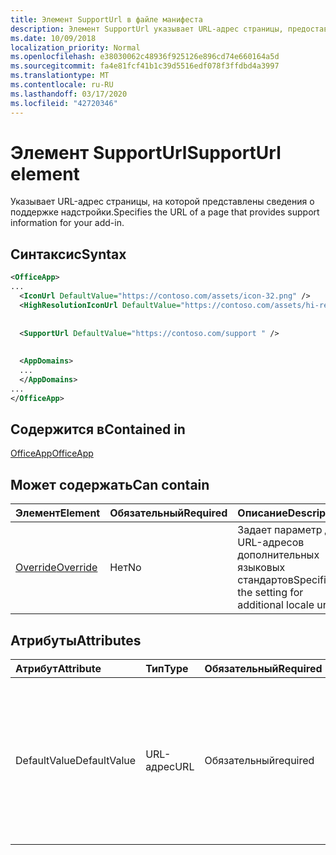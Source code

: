 ```yaml
---
title: Элемент SupportUrl в файле манифеста
description: Элемент SupportUrl указывает URL-адрес страницы, предоставляющей сведения о поддержке надстройки.
ms.date: 10/09/2018
localization_priority: Normal
ms.openlocfilehash: e38030062c48936f925126e896cd74e660164a5d
ms.sourcegitcommit: fa4e81fcf41b1c39d5516edf078f3ffdbd4a3997
ms.translationtype: MT
ms.contentlocale: ru-RU
ms.lasthandoff: 03/17/2020
ms.locfileid: "42720346"
---
```

# <a name="supporturl-element"></a><span data-ttu-id="3e05a-103">Элемент SupportUrl</span><span class="sxs-lookup"><span data-stu-id="3e05a-103">SupportUrl element</span></span>

<span data-ttu-id="3e05a-104">Указывает URL-адрес страницы, на которой представлены сведения о поддержке надстройки.</span><span class="sxs-lookup"><span data-stu-id="3e05a-104">Specifies the URL of a page that provides support information for your add-in.</span></span>

## <a name="syntax"></a><span data-ttu-id="3e05a-105">Синтаксис</span><span class="sxs-lookup"><span data-stu-id="3e05a-105">Syntax</span></span>

```XML
<OfficeApp>
...
  <IconUrl DefaultValue="https://contoso.com/assets/icon-32.png" />
  <HighResolutionIconUrl DefaultValue="https://contoso.com/assets/hi-res-icon.png"/>
  
  
  <SupportUrl DefaultValue="https://contoso.com/support " />
  
  
  <AppDomains>
  ...
  </AppDomains>
...
</OfficeApp>
```

## <a name="contained-in"></a><span data-ttu-id="3e05a-106">Содержится в</span><span class="sxs-lookup"><span data-stu-id="3e05a-106">Contained in</span></span>

[<span data-ttu-id="3e05a-107">OfficeApp</span><span class="sxs-lookup"><span data-stu-id="3e05a-107">OfficeApp</span></span>](officeapp.md)

## <a name="can-contain"></a><span data-ttu-id="3e05a-108">Может содержать</span><span class="sxs-lookup"><span data-stu-id="3e05a-108">Can contain</span></span>

|  <span data-ttu-id="3e05a-109">Элемент</span><span class="sxs-lookup"><span data-stu-id="3e05a-109">Element</span></span> | <span data-ttu-id="3e05a-110">Обязательный</span><span class="sxs-lookup"><span data-stu-id="3e05a-110">Required</span></span> | <span data-ttu-id="3e05a-111">Описание</span><span class="sxs-lookup"><span data-stu-id="3e05a-111">Description</span></span>  |
|:-----|:-----|:-----|
|  [<span data-ttu-id="3e05a-112">Override</span><span class="sxs-lookup"><span data-stu-id="3e05a-112">Override</span></span>](override.md)   | <span data-ttu-id="3e05a-113">Нет</span><span class="sxs-lookup"><span data-stu-id="3e05a-113">No</span></span> | <span data-ttu-id="3e05a-114">Задает параметр для URL-адресов дополнительных языковых стандартов</span><span class="sxs-lookup"><span data-stu-id="3e05a-114">Specifies the setting for additional locale urls</span></span> |

## <a name="attributes"></a><span data-ttu-id="3e05a-115">Атрибуты</span><span class="sxs-lookup"><span data-stu-id="3e05a-115">Attributes</span></span>

|<span data-ttu-id="3e05a-116">**Атрибут**</span><span class="sxs-lookup"><span data-stu-id="3e05a-116">**Attribute**</span></span>|<span data-ttu-id="3e05a-117">**Тип**</span><span class="sxs-lookup"><span data-stu-id="3e05a-117">**Type**</span></span>|<span data-ttu-id="3e05a-118">**Обязательный**</span><span class="sxs-lookup"><span data-stu-id="3e05a-118">**Required**</span></span>|<span data-ttu-id="3e05a-119">**Описание**</span><span class="sxs-lookup"><span data-stu-id="3e05a-119">**Description**</span></span>|
|:-----|:-----|:-----|:-----|
|<span data-ttu-id="3e05a-120">DefaultValue</span><span class="sxs-lookup"><span data-stu-id="3e05a-120">DefaultValue</span></span>|<span data-ttu-id="3e05a-121">URL-адрес</span><span class="sxs-lookup"><span data-stu-id="3e05a-121">URL</span></span>|<span data-ttu-id="3e05a-122">Обязательный</span><span class="sxs-lookup"><span data-stu-id="3e05a-122">required</span></span>|<span data-ttu-id="3e05a-123">Задает значение по умолчанию для этого параметра, представленное для языкового стандарта, который указан с помощью элемента [DefaultLocale](defaultlocale.md).</span><span class="sxs-lookup"><span data-stu-id="3e05a-123">Specifies the default value for this setting, expressed for the locale specified in the [DefaultLocale](defaultlocale.md) element.</span></span>|

